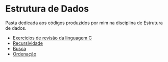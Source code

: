 # Estrutura de Dados

Pasta dedicada aos códigos produzidos por mim na disciplina de Estrutura de dados.

- [Exercicios de revisão da linguagem C](./review_exercises/)
- [Recursividade](./recursion/)
- [Busca](./search/)
- [Ordenação](./sort/)